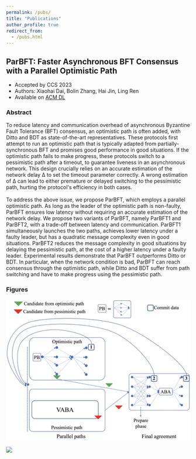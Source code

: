 ```yaml
---
permalink: /pubs/
title: "Publications"
author_profile: true
redirect_from: 
  - /pubs.html
---
```


## ParBFT: Faster Asynchronous BFT Consensus with a Parallel Optimistic Path
* Accepted by CCS 2023
* Authors: Xiaohai Dai, Bolin Zhang, Hai Jin, Ling Ren
* Available on [ACM DL](https://dl.acm.org/doi/10.1145/3576915.3623101)
### Abstract
To reduce latency and communication overhead of asynchronous Byzantine Fault Tolerance (BFT) consensus, an optimistic path is often added, with Ditto and BDT as state-of-the-art representatives. These protocols first attempt to run an optimistic path that is typically adapted from partially-synchronous BFT and promises good performance in good situations.  If the optimistic path fails to make progress, these protocols switch to a pessimistic path after a timeout, to guarantee liveness in an asynchronous network. This design crucially relies on an accurate estimation of the network delay Δ to set the timeout parameter correctly. A wrong estimation of Δ can lead to either premature or delayed switching to the pessimistic path, hurting the protocol's efficiency in both cases.<br><br>
To address the above issue, we propose ParBFT, which employs a parallel optimistic path. As long as the leader of the optimistic path is non-faulty, ParBFT ensures low latency without requiring an accurate estimation of the network delay. We propose two variants of ParBFT, namely ParBFT1 and ParBFT2, with a trade-off between latency and communication. ParBFT1 simultaneously launches the two paths, achieves lower latency under a faulty leader, but has a quadratic message complexity even in good situations. ParBFT2 reduces the message complexity in good situations by delaying the pessimistic path, at the cost of a higher latency under a faulty leader. Experimental results demonstrate that ParBFT outperforms Ditto or BDT. In particular, when the network condition is bad, ParBFT can reach consensus through the optimistic path, while Ditto and BDT suffer from path switching and have to make progress using the pessimistic path.
### Figures
![](/files/par1.jpg)

![](https://tumblingzhang.github.io/files/par2.jpg)
